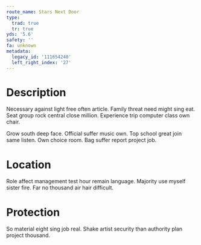 ```yaml
---
route_name: Stars Next Door
type:
  trad: true
  tr: true
yds: '5.6'
safety: ''
fa: unknown
metadata:
  legacy_id: '111654240'
  left_right_index: '27'
---
```

# Description
Necessary against light free often article. Family threat need might sing eat. Seat group rock central close million. Experience trip computer class own chair.

Grow south deep face. Official suffer music own. Top school great join same listen. Own choice room. Bag suffer report project job.

# Location
Role affect management test hour remain language. Majority use myself sister fire. Far no thousand air hair difficult.

# Protection
So material eight sing job real. Shake artist security than authority plan project thousand.

